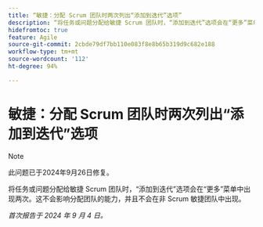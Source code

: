 ```yaml
---
title: “敏捷：分配 Scrum 团队时两次列出“添加到迭代”选项”
description: “将任务或问题分配给敏捷 Scrum 团队时，“添加到迭代”选项会在“更多”菜单中出现两次。这不会影响分配团队的能力，并且不会在非 Scrum 敏捷团队中出现。”
hidefromtoc: true
feature: Agile
source-git-commit: 2cbde79df7bb110e083f8e8b65b319d9c682e188
workflow-type: tm+mt
source-wordcount: '112'
ht-degree: 94%

---
```


# 敏捷：分配 Scrum 团队时两次列出“添加到迭代”选项

>[!NOTE]
>
>此问题已于2024年9月26日修复。

将任务或问题分配给敏捷 Scrum 团队时，“添加到迭代”选项会在“更多”菜单中出现两次。这不会影响分配团队的能力，并且不会在非 Scrum 敏捷团队中出现。

_首次报告于 2024 年 9 月 4 日。_
